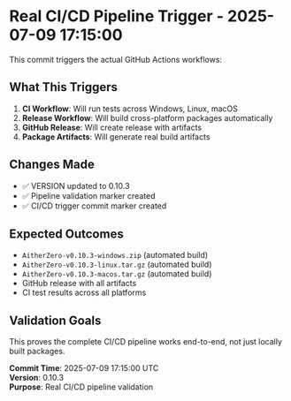 # Real CI/CD Pipeline Trigger - 2025-07-09 17:15:00

This commit triggers the actual GitHub Actions workflows:

## What This Triggers
1. **CI Workflow**: Will run tests across Windows, Linux, macOS
2. **Release Workflow**: Will build cross-platform packages automatically
3. **GitHub Release**: Will create release with artifacts
4. **Package Artifacts**: Will generate real build artifacts

## Changes Made
- ✅ VERSION updated to 0.10.3
- ✅ Pipeline validation marker created
- ✅ CI/CD trigger commit marker created

## Expected Outcomes
- `AitherZero-v0.10.3-windows.zip` (automated build)
- `AitherZero-v0.10.3-linux.tar.gz` (automated build)
- `AitherZero-v0.10.3-macos.tar.gz` (automated build)
- GitHub release with all artifacts
- CI test results across all platforms

## Validation Goals
This proves the complete CI/CD pipeline works end-to-end, not just locally built packages.

**Commit Time**: 2025-07-09 17:15:00 UTC  
**Version**: 0.10.3  
**Purpose**: Real CI/CD pipeline validation